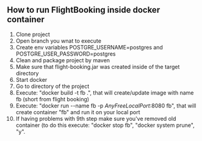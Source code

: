 ## How to run FlightBooking inside docker container

1. Clone project
2. Open branch you wnat to execute
3. Create env variables POSTGRE_USERNAME=postgres and POSTGRE_USER_PASSWORD=postgres
4. Clean and package project by maven
5. Make sure that flight-booking.jar was created inside of the target directory
6. Start docker
7. Go to directory of the project
8. Execute: "docker build -t fb .", that will create/update image with name fb (short from flight booking)
9. Execute: "docker run --name fb -p *AnyFreeLocalPort*:8080 fb", that will create container "fb" and run it on your local port
10. If having problems with 9th step make sure you've removed old container (to do this execute: "docker stop fb", "docker system prune", "y".